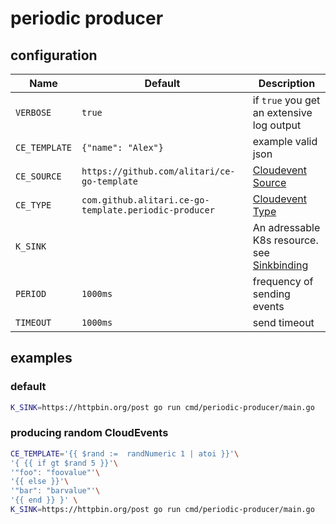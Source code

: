 # periodic producer

## configuration

| Name | Default | Description |
| ---- | ------- | ----------- |
| `VERBOSE` | `true` | if `true` you get an extensive log output |
| `CE_TEMPLATE` | `{"name": "Alex"}` | example valid json |
| `CE_SOURCE` | `https://github.com/alitari/ce-go-template` | [Cloudevent Source](https://github.com/cloudevents/spec/blob/v1.0/spec.md#source-1)  |
| `CE_TYPE` | `com.github.alitari.ce-go-template.periodic-producer` | [Cloudevent Type](https://github.com/cloudevents/spec/blob/v1.0/spec.md#type)  |
| `K_SINK` |  | An adressable K8s resource. see [Sinkbinding](https://knative.dev/docs/eventing/samples/sinkbinding/)  |
| `PERIOD` | `1000ms` | frequency of sending events |
| `TIMEOUT` | `1000ms` | send timeout | 

## examples

### default

```bash
K_SINK=https://httpbin.org/post go run cmd/periodic-producer/main.go
```

### producing random CloudEvents

```bash
CE_TEMPLATE='{{ $rand :=  randNumeric 1 | atoi }}'\
'{ {{ if gt $rand 5 }}'\
'"foo": "foovalue"'\
'{{ else }}'\
'"bar": "barvalue"'\
'{{ end }} }' \
K_SINK=https://httpbin.org/post go run cmd/periodic-producer/main.go
```

